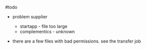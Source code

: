 #todo

- problem supplier
    - startapp - file too large
    - complementics - unknown


- there are a few files with bad permissions.
  see the transfer job
     
